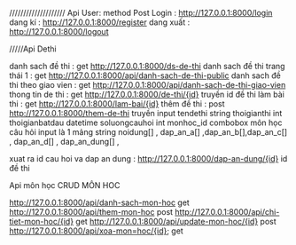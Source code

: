 ////////////////////  Api User:  method Post
Login :  http://127.0.0.1:8000/login 
dang kí : http://127.0.0.1:8000/register
dang xuất : http://127.0.0.1:8000/logout

/////Api Dethi 

danh sach đề thi : get http://127.0.0.1:8000/ds-de-thi
danh sach đề thi trang thái 1 : get http://127.0.0.1:8000/api/danh-sach-de-thi-public
danh sach đề thi theo giao vien : get http://127.0.0.1:8000/api/danh-sach-de-thi-giao-vien
thong tin de thi :  get http://127.0.0.1:8000/de-thi/{id} truyền id đề thi
làm bài thi : get http://127.0.0.1:8000/lam-bai/{id} 
thêm đề thi : post http://127.0.0.1:8000/them-de-thi 
  truyền input tendethi string 
                thoigianthi int
                thoigianbatdau datetime 
                soluongcauhoi int
                monhoc_id combobox môn học
                câu hỏi input là 1 mảng
                string noidung[] , dap_an_a[] ,dap_an_b[],dap_an_c[] , dap_an_d[] , dap_an_dung[] ,


 xuat ra id cau hoi va dap an dung : http://127.0.0.1:8000/dap-an-dung/{id} id đề thi               


Api môn học CRUD MÔN HOC



http://127.0.0.1:8000/api/danh-sach-mon-hoc get
http://127.0.0.1:8000/api/them-mon-hoc post
http://127.0.0.1:8000/api/chi-tiet-mon-hoc/{id} get
http://127.0.0.1:8000/api/update-mon-hoc/{id} post
http://127.0.0.1:8000/api/xoa-mon=hoc/{id}; get




